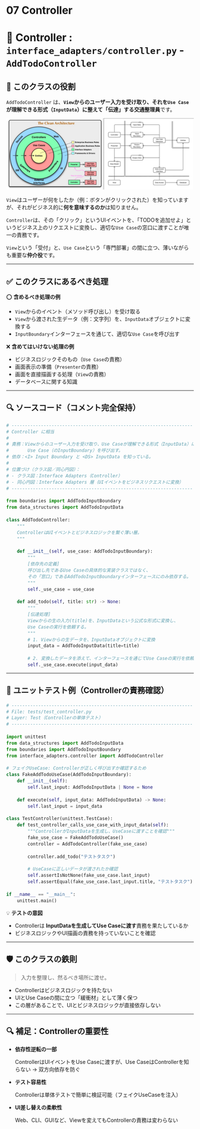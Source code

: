 # 07 Controller

# 🚦 Controller : `interface_adapters/controller.py` - `AddTodoController`

## 🧭 このクラスの役割

`AddTodoController` は、**`View`からのユーザー入力を受け取り、それを`Use Case`が理解できる形式（`InputData`）に整えて「伝達」する交通整理員**です。

![クリーンアーキテクチャ](../クリーンアーキテクチャ.png)

`View`はユーザーが何をしたか（例：ボタンがクリックされた）を知っていますが、それがビジネス的に**何を意味するのか**は知りません。

`Controller`は、その「クリック」というUIイベントを、「TODOを追加せよ」というビジネス上のリクエストに変換し、適切な`Use Case`の窓口に渡すことが唯一の責務です。

`View`という「受付」と、`Use Case`という「専門部署」の間に立つ、薄いながらも重要な**仲介役**です。

---

## ✅ このクラスにあるべき処理

⭕️ **含めるべき処理の例**

- `View`からのイベント（メソッド呼び出し）を受け取る
- `View`から渡された生データ（例：文字列）を、`InputData`オブジェクトに変換する
- `InputBoundary`インターフェースを通じて、適切な`Use Case`を呼び出す

❌ **含めてはいけない処理の例**

- ビジネスロジックそのもの（`Use Case`の責務）
- 画面表示の準備（`Presenter`の責務）
- 画面を直接描画する処理（`View`の責務）
- データベースに関する知識

---

## 🔍 ソースコード（コメント完全保持）

```python
# --------------------------------------------------------------------
# Controller に相当
#
# 責務：Viewからのユーザー入力を受け取り、Use Caseが理解できる形式（InputData）に変換して、
#       Use Case（のInputBoundary）を呼び出す。
# 依存：<I> Input Boundary と <DS> InputData を知っている。
#
# 位置づけ（クラス図／同心円図）：
# - クラス図：Interface Adapters（Controller）
# - 同心円図：Interface Adapters 層（UIイベントをビジネスリクエストに変換）
# --------------------------------------------------------------------

from boundaries import AddTodoInputBoundary
from data_structures import AddTodoInputData

class AddTodoController:
    """
    ControllerはUIイベントとビジネスロジックを繋ぐ薄い層。
    """

    def __init__(self, use_case: AddTodoInputBoundary):
        """
        [依存先の定義]
        呼び出し先であるUse Caseの具体的な実装クラスではなく、
        その「窓口」であるAddTodoInputBoundaryインターフェースにのみ依存する。
        """
        self._use_case = use_case

    def add_todo(self, title: str) -> None:
        """
        [伝達処理]
        Viewからの生の入力(title)を、InputDataという公式な形式に変換し、
        Use Caseの実行を依頼する。
        """
        # 1. Viewからの生データを、InputDataオブジェクトに変換
        input_data = AddTodoInputData(title=title)

        # 2. 変換したデータを添えて、インターフェースを通じてUse Caseの実行を依頼
        self._use_case.execute(input_data)

```

---

## 🧪 ユニットテスト例（Controllerの責務確認）

```python
# --------------------------------------------------------------------
# File: tests/test_controller.py
# Layer: Test（Controllerの単体テスト）
# --------------------------------------------------------------------

import unittest
from data_structures import AddTodoInputData
from boundaries import AddTodoInputBoundary
from interface_adapters.controller import AddTodoController

# フェイクUseCase: Controllerが正しく呼び出すか確認するため
class FakeAddTodoUseCase(AddTodoInputBoundary):
    def __init__(self):
        self.last_input: AddTodoInputData | None = None

    def execute(self, input_data: AddTodoInputData) -> None:
        self.last_input = input_data

class TestController(unittest.TestCase):
    def test_controller_calls_use_case_with_input_data(self):
        """ControllerがInputDataを生成し、UseCaseに渡すことを確認"""
        fake_use_case = FakeAddTodoUseCase()
        controller = AddTodoController(fake_use_case)

        controller.add_todo("テストタスク")

        # UseCaseに正しいデータが渡されたか確認
        self.assertIsNotNone(fake_use_case.last_input)
        self.assertEqual(fake_use_case.last_input.title, "テストタスク")

if __name__ == "__main__":
    unittest.main()

```

💡 **テストの意図**

- Controllerは **InputDataを生成してUse Caseに渡す**責務を果たしているか
- ビジネスロジックやUI描画の責務を持っていないことを確認

---

## 🛡 このクラスの鉄則

> 入力を整理し、然るべき場所に渡せ。
> 
- Controllerはビジネスロジックを持たない
- UIとUse Caseの間に立つ「緩衝材」として薄く保つ
- この層があることで、UIとビジネスロジックが直接依存しない

---

## 🔍 補足：Controllerの重要性

- **依存性逆転の一部**
    
    ControllerはUIイベントをUse Caseに渡すが、Use CaseはControllerを知らない → 双方向依存を防ぐ
    
- **テスト容易性**
    
    Controllerは単体テストで簡単に検証可能（フェイクUseCaseを注入）
    
- **UI差し替えの柔軟性**
    
    Web、CLI、GUIなど、Viewを変えてもControllerの責務は変わらない